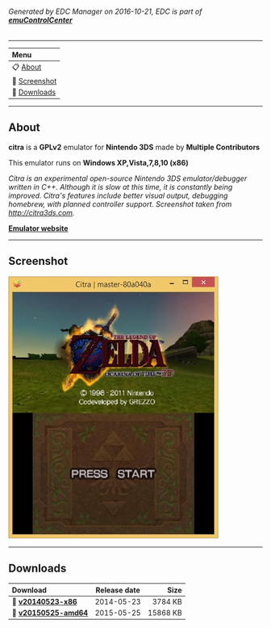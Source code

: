 ###### Generated by EDC Manager on 2016-10-21, EDC is part of [**emuControlCenter**](https://github.com/PhoenixInteractiveNL/emuControlCenter/wiki)
***
| **Menu** |
|:---------|
| :clipboard: [About](#about) |
| :sunrise: [Screenshot](#screenshot) |
| :floppy_disk: [Downloads](#downloads) |
***
## About
**citra** is a **GPLv2** emulator for **Nintendo 3DS** made by **Multiple Contributors**

This emulator runs on **Windows XP,Vista,7,8,10 (x86)**

_Citra is an experimental open-source Nintendo 3DS emulator/debugger written in C++. Although it is slow at this time, it is constantly being improved. Citra's features include better visual output, debugging homebrew, with planned controller support. Screenshot taken from http://citra3ds.com._

[**Emulator website**](https://citra-emu.org/)
***
## Screenshot
![](https://raw.githubusercontent.com/PhoenixInteractiveNL/edc-masterhook/master/downloadhooks/citra/citra_screen.jpg)
***
## Downloads
| Download | Release date  | Size       |
|:---------|:-------------:|-----------:|
| :floppy_disk: [**v20140523-x86**](https://github.com/PhoenixInteractiveNL/edc-repo0001/raw/master/citra/20140523-x86.7z) | 2014-05-23 | 3784 KB |
| :floppy_disk: [**v20150525-amd64**](https://github.com/PhoenixInteractiveNL/edc-repo0001/raw/master/citra/20150525-amd64.7z) | 2015-05-25 | 15868 KB |
